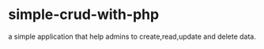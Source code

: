 # simple-crud-with-php
a simple application that help admins to create,read,update and delete data.
